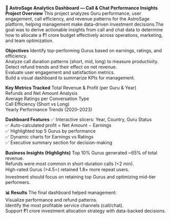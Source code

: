 **🌟 AstroSage Analytics Dashboard — Call & Chat Performance Insights**
**Project Overview**
This project analyzes Guru performance, user engagement, call efficiency, and revenue patterns for the AstroSage platform, helping management make data-driven investment decisions.The goal was to derive actionable insights from call and chat data to determine how to allocate a ₹1 crore budget effectively across operations, marketing, and team optimization.

**Objectives**
Identify top-performing Gurus based on earnings, ratings, and efficiency.<br>
Analyze call duration patterns (short, mid, long) to measure productivity.<br>
Detect refund trends and their effect on net revenue.<br>
Evaluate user engagement and satisfaction metrics.<br>
Build a visual dashboard to summarize KPIs for management.<br>

**Key Metrics Tracked**
Total Revenue & Profit (per Guru & Year)<br>
Refunds and Net Amount Analysis<br>
Average Ratings per Conversation Type<br>
Call Efficiency (Short vs Long)<br>
Yearly Performance Trends (2020–2023)<br>

**Dashboard Features**
✅ Interactive slicers: Year, Country, Guru Status<br>
✅ Auto-calculated profit = Net Amount − Earnings<br>
✅ Highlighted top 5 Gurus by performance<br>
✅ Dynamic charts for Earnings vs Ratings<br>
✅ Executive summary section for decision-making<br>

**Business Insights (Highlights)**
Top 10% Gurus generated ~65% of total revenue.<br>
Refunds were most common in short-duration calls (<2 min).<br>
High-rated Gurus (>4.5⭐) retained 1.8× more repeat users.<br>
Investment should focus on retaining top Gurus and optimizing mid-tier performers.<br>

**📊 Results**
The final dashboard helped management:<br>
Visualize performance and refund patterns.<br>
Identify the most profitable service channels (call/chat).<br>
Support ₹1 crore investment allocation strategy with data-backed decisions.<br>
